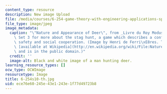 ```yaml
---
content_type: resource
description: New image Upload
file: /media/courses/6-254-game-theory-with-engineering-applications-spring-2010/ece76e60245e43e1243e1f77d49723b8_6-254s10-th.jpg
file_type: image/jpeg
image_metadata:
  caption: "\"Nature and Appearance of Deer\", from _Livre du Roy Modus_. See Problem\
    \ Set 3 for more about the stag hunt, a game which describes a conflict between\
    \ safety and social cooperation. (Image by Henri de Ferri\xE8res. The image is\
    \ [available at Wikipedia](http://en.wikipedia.org/wiki/File:Nature_and_Appearance_of_Deer_and_how_they_can_be_hunted_with_Dogs_Fac_simile_of_a_Miniature_in_the_Livre_du_Roy_Modus_Manuscript_of_the_Fourteenth_Century_National_Library_of_Paris.png)\
    \ and is in the public domain.)"
  credit: ''
  image-alt: Black and white image of a man hunting deer.
learning_resource_types: []
ocw_type: OCWImage
resourcetype: Image
title: 6-254s10-th.jpg
uid: ece76e60-245e-43e1-243e-1f77d49723b8
---
```

